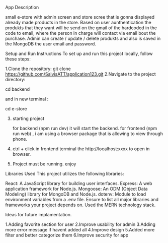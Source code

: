 App Description 

small e-store with admin screen and store scree that is gonna displayed already made products in the store. Based on user aunthentication the produkts that they want will be send on the gmail of the hardcoded in the code to email, where the person in charge will contact via email bout the purchase. Admin can create / update / delete produkts and also is saved in the MongoDB the user email and password.

Setup and Run Instructions
To set up and run this project locally, follow these steps:

1.Clone the repository:
  git clone https://github.com/SalvisATT/application123.git
2.Navigate to the project directory:

  cd backend

  and in new terminal :

  cd e-store

3. starting project

   for backend (npm run dev) it will start the backend.
   for frontend (npm run web) , i am using a browser package that is allowing to view through phone.

4. ctrl + click in frontend terminal the http://localhost:xxxx to open in browser.
5. Project must be running. enjoy

Libraries Used
  This project utilizes the following libraries:
  
  React: A JavaScript library for building user interfaces.
  Express: A web application framework for Node.js.
  Mongoose: An ODM (Object Data Modeling) library for MongoDB and Node.js.
  dotenv: Module to load environment variables from a .env file.
  Ensure to list all major libraries and frameworks your project depends on.
  Used the MERN technology stack.

Ideas for future implamentation.

  1.Adding favorite section for user
  2.Improve usability for admin
  3.Adding more error message if havent added all
  4.Improve design
  5.Added more filter and better categorize them
  6.Improve security for app
